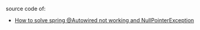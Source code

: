 
source code of:

- [How to solve spring @Autowired not working and NullPointerException](https://www.bswen.com/2019/07/springboot-Ways-to-solve-spring-@Autowired-not-working-and-NullPointerException.html)